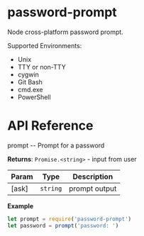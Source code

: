 # password-prompt

Node cross-platform password prompt.

Supported Environments:

* Unix
* TTY or non-TTY
* cygwin
* Git Bash
* cmd.exe
* PowerShell

# API Reference
prompt -- Prompt for a password

**Returns**: <code>Promise.&lt;string&gt;</code> - input from user  

| Param | Type | Description |
| --- | --- | --- |
| [ask] | <code>string</code> | prompt output |

**Example**  
```js
let prompt = require('password-prompt')
let password = prompt('password: ')
```
